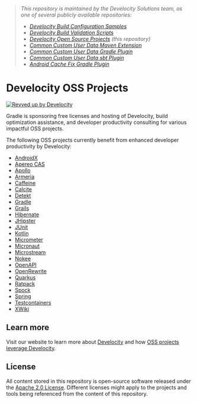 > _This repository is maintained by the Develocity Solutions team, as one of several publicly available repositories:_
> - _[Develocity Build Configuration Samples][develocity-build-config-samples]_
> - _[Develocity Build Validation Scripts][develocity-build-validation-scripts]_
> - _[Develocity Open Source Projects][develocity-oss-projects] (this repository)_
> - _[Common Custom User Data Maven Extension][ccud-maven-extension]_
> - _[Common Custom User Data Gradle Plugin][ccud-gradle-plugin]_
> - _[Common Custom User Data sbt Plugin][ccud-sbt-plugin]_ 
> - _[Android Cache Fix Gradle Plugin][android-cache-fix-plugin]_

# Develocity OSS Projects

[![Revved up by Develocity](https://img.shields.io/badge/Revved%20up%20by-Develocity-06A0CE?logo=Gradle&labelColor=02303A)](https://ge.solutions-team.gradle.com/scans)

Gradle is sponsoring free licenses and hosting of Develocity, build optimization assistance, and developer productivity consulting for various impactful OSS projects.

The following OSS projects currently benefit from enhanced developer productivity by Develocity:

- [AndroidX](https://ge.androidx.dev)
- [Apereo CAS](https://develocity.apereo.org)
- [Apollo](https://ge.apollographql.com)
- [Armeria](https://ge.armeria.dev)
- [Caffeine](https://caffeine.gradle-enterprise.cloud)
- [Calcite](https://ge.apache.org)
- [Detekt](https://ge.detekt.dev)
- [Gradle](https://ge.gradle.org)
- [Grails](https://ge.grails.org)
- [Hibernate](https://ge.hibernate.org)
- [JHipster](https://ge.jhipster.tech)
- [JUnit](https://ge.junit.org)
- [Kotlin](https://ge.jetbrains.com)
- [Micrometer](https://ge.micrometer.io)
- [Micronaut](https://ge.micronaut.io)
- [Microstream](https://ge.microstream.one)
- [Nokee](https://ge.nokee.dev)
- [OpenAPI](https://ge.openapi-generator.tech)
- [OpenRewrite](https://ge.openrewrite.org)
- [Quarkus](https://ge.quarkus.io)
- [Ratpack](https://ge.ratpack.io)
- [Spock](https://ge.spockframework.org)
- [Spring](https://ge.spring.io)
- [Testcontainers](https://ge.testcontainers.org)
- [XWiki](https://ge.xwiki.org)

## Learn more

Visit our website to learn more about [Develocity][develocity] and how [OSS projects leverage Develocity](https://gradle.com/enterprise-customers/oss-projects/).

## License

All content stored in this repository is open-source software released under the [Apache 2.0 License][apache-license]. Different licenses might apply to the projects and tools being referenced from the content of this repository.

[develocity-build-config-samples]: https://github.com/gradle/develocity-build-config-samples
[develocity-build-validation-scripts]: https://github.com/gradle/gradle-enterprise-build-validation-scripts
[develocity-oss-projects]: https://github.com/gradle/develocity-oss-projects
[ccud-gradle-plugin]: https://github.com/gradle/common-custom-user-data-gradle-plugin
[ccud-maven-extension]: https://github.com/gradle/common-custom-user-data-maven-extension
[ccud-sbt-plugin]: https://github.com/gradle/common-custom-user-data-sbt-plugin
[android-cache-fix-plugin]: https://github.com/gradle/android-cache-fix-gradle-plugin
[develocity]: https://gradle.com/develocity
[apache-license]: https://www.apache.org/licenses/LICENSE-2.0.html
